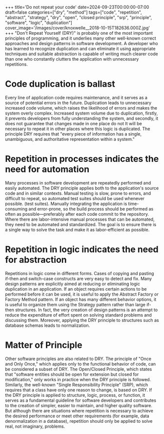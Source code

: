 +++
title='Do not repeat your code'
date=2024-09-23T00:00:00-07:00
draft=false
categories=["dry", "method"]
tags=["code", "repetition", "abstract", "strategy", "dry", "open", "closed principle", "srp", "principle", "software", "logic", "duplication"]
cover_image='/images/cover/knoxwelle__2018-10-15T182636.000Z.jpg'
+++
"Don't Repeat Yourself (DRY)" is probably one of the most important principles of programming, and it underlies many other well-known correct approaches and design patterns in software development. A developer who has learned to recognize duplication and can eliminate it using appropriate techniques and suitable abstraction is capable of writing much clearer code than one who constantly clutters the application with unnecessary repetitions.

# Code duplication is ballast

Every line of application code requires maintenance, and it serves as a source of potential errors in the future. Duplication leads to unnecessary
increased code volume, which raises the likelihood of errors and makes the system overly complex. Increased system volume due to duplication,
firstly, it prevents developers from fully understanding the system, and secondly, it does not guarantee that changes made in one place do not
It will be necessary to repeat it in other places where this logic is duplicated. The principle
DRY requires that "every piece of information has a single, unambiguous, and authoritative representation within a system."

# Repetition in processes indicates the need for automation

Many processes in software development are repeatedly performed and easily automated. The DRY principle applies both to the application's source code and in similar contexts. Manual testing is slow, prone to errors, and difficult to repeat, so automated test suites should be used whenever possible. (test suites). Manually integrating the application is time-consuming and error-prone, so the build process should be performed as often as possible—preferably after each code commit to the repository. Where there are labor-intensive manual processes that can be automated, they need to be automated and standardized. The goal is to ensure there is a single way to solve the task and make it as labor-efficient as possible.

# Repetition in logic indicates the need for abstraction

Repetitions in logic come in different forms. Cases of copying and pasting if-then and switch-case constructs are very easy to detect and fix. 
Many design patterns are explicitly aimed at reducing or eliminating logic duplication in an application. If an object requires certain actions to be performed before it can be used, it is useful to apply the Abstract Factory or Factory Method pattern. If an object has many different behavior options, it is useful to organize them using the Strategy pattern rather than large if-then structures. In fact, the very creation of design patterns is an attempt to reduce the expenditure of effort spent on solving standard problems and discussing them. Moreover, applying the DRY principle to structures such as database schemas leads to normalization.

# Matter of Principle

Other software principles are also related to DRY. The principle of "Once and Only Once," which applies only to the functional behavior of code, can be considered a subset of DRY. 
The Open/Closed Principle, which states that "software entities should be open for extension but closed for modification," only works in practice when the DRY principle is followed. Similarly, the well-known "Single Responsibility Principle" (SRP), which requires that a class have only one reason to change, is based on DRY.
If the DRY principle is applied to structure, logic, process, or function, it serves as a fundamental guideline for software developers and contributes to the creation of simpler, easier to maintain, and higher quality software. But although there are situations where repetition is necessary to achieve the desired performance or meet other requirements (for example, data denormalization in a database), repetition should only be applied to solve real, not imaginary, problems.